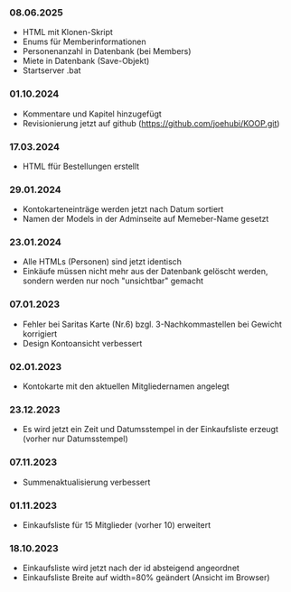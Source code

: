 ### 08.06.2025
- HTML mit Klonen-Skript
- Enums für Memberinformationen
- Personenanzahl in Datenbank (bei Members)
- Miete in Datenbank (Save-Objekt)
- Startserver .bat

### 01.10.2024
- Kommentare und Kapitel hinzugefügt
- Revisionierung jetzt auf github (https://github.com/joehubi/KOOP.git)

### 17.03.2024
- HTML ffür Bestellungen erstellt

### 29.01.2024
- Kontokarteneinträge werden jetzt nach Datum sortiert
- Namen der Models in der Adminseite auf Memeber-Name gesetzt

### 23.01.2024
- Alle HTMLs (Personen) sind jetzt identisch
- Einkäufe müssen nicht mehr aus der Datenbank gelöscht werden, sondern werden nur noch "unsichtbar" gemacht

### 07.01.2023
- Fehler bei Saritas Karte (Nr.6) bzgl. 3-Nachkommastellen bei Gewicht korrigiert
- Design Kontoansicht verbessert

### 02.01.2023
- Kontokarte mit den aktuellen Mitgliedernamen angelegt

### 23.12.2023
- Es wird jetzt ein Zeit und Datumsstempel in der Einkaufsliste erzeugt (vorher nur Datumsstempel)

### 07.11.2023
- Summenaktualisierung verbessert

### 01.11.2023
- Einkaufsliste für 15 Mitglieder (vorher 10) erweitert

### 18.10.2023
- Einkaufsliste wird jetzt nach der id absteigend angeordnet
- Einkaufsliste Breite auf width=80% geändert (Ansicht im Browser)



